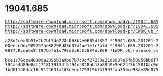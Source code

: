 # 19041.685

<pre>
<a href="http://software-download.microsoft.com/download/pr/19041.685.201201-2105.vb_release_svc_prod1_amd64fre_WDK.iso">http://software-download.microsoft.com/download/pr/19041.685.201201-2105.vb_release_svc_prod1_amd64fre_WDK.iso</a>
<a href="http://software-download.microsoft.com/download/pr/19041.685.201201-2105.vb_release_svc_prod1_WindowsSDK.iso">http://software-download.microsoft.com/download/pr/19041.685.201201-2105.vb_release_svc_prod1_WindowsSDK.iso</a>
<a href="http://software-download.microsoft.com/download/pr/EWDK_vb_release_svc_prod1_19041_201201-2105.iso">http://software-download.microsoft.com/download/pr/EWDK_vb_release_svc_prod1_19041_201201-2105.iso</a>

a28d4cea0b51e2b7bf7de228c063b7e0685d1857 *19041.685.201201-2105.vb_release_svc_prod1_amd64fre_WDK.iso
00eebcddc909257ae88298d83d07a1be1efc2b7d *19041.685.201201-2105.vb_release_svc_prod1_WindowsSDK.iso
0887c9cdebe8ff97bbfe1c795d5a623a534eb869 *EWDK_vb_release_svc_prod1_19041_201201-2105.iso

bce1e76cce40309a2896b3a9b07b7d0cf27253e21d0937e5fa58956bb6f70582 *19041.685.201201-2105.vb_release_svc_prod1_amd64fre_WDK.iso
394aa4d89e8af4718139134f5f94ca828ab18b8949e5e624f3b458f8ac0dee91 *19041.685.201201-2105.vb_release_svc_prod1_WindowsSDK.iso
1bd011404cc16c912463fa103cedc1793f9b55f9977ab355ce98ae89c075d841 *EWDK_vb_release_svc_prod1_19041_201201-2105.iso
</pre>
